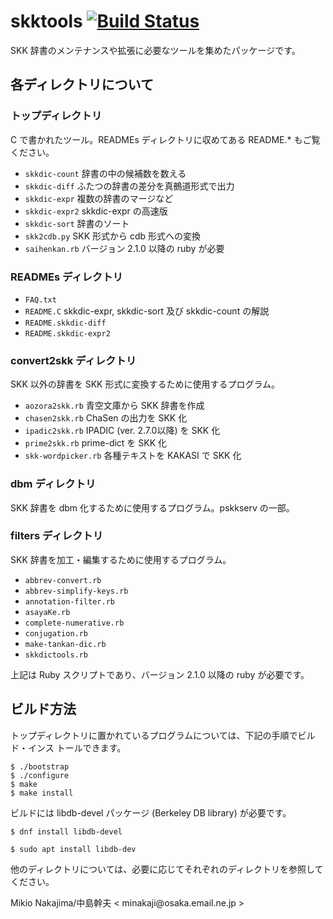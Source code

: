 skktools [![Build Status](https://travis-ci.org/skk-dev/skktools.svg)](https://travis-ci.org/skk-dev/skktools)
=====

SKK 辞書のメンテナンスや拡張に必要なツールを集めたパッケージです。

## 各ディレクトリについて

### トップディレクトリ

C で書かれたツール。READMEs ディレクトリに収めてある README.* もご覧ください。

* `skkdic-count` 辞書の中の候補数を数える
* `skkdic-diff` ふたつの辞書の差分を真鵺道形式で出力
* `skkdic-expr` 複数の辞書のマージなど
* `skkdic-expr2` skkdic-expr の高速版
* `skkdic-sort` 辞書のソート
* `skk2cdb.py` SKK 形式から cdb 形式への変換
* `saihenkan.rb` バージョン 2.1.0 以降の ruby が必要

### READMEs ディレクトリ

* `FAQ.txt`
* `README.C` skkdic-expr, skkdic-sort 及び skkdic-count の解説
* `README.skkdic-diff`
* `README.skkdic-expr2`

### convert2skk ディレクトリ

SKK 以外の辞書を SKK 形式に変換するために使用するプログラム。

* `aozora2skk.rb` 青空文庫から SKK 辞書を作成
* `chasen2skk.rb` ChaSen の出力を SKK 化
* `ipadic2skk.rb` IPADIC (ver. 2.7.0以降) を SKK 化
* `prime2skk.rb` prime-dict を SKK 化
* `skk-wordpicker.rb` 各種テキストを KAKASI で SKK 化

### dbm ディレクトリ

SKK 辞書を dbm 化するために使用するプログラム。pskkserv の一部。

### filters ディレクトリ

SKK 辞書を加工・編集するために使用するプログラム。

* `abbrev-convert.rb`
* `abbrev-simplify-keys.rb`
* `annotation-filter.rb`
* `asayaKe.rb`
* `complete-numerative.rb`
* `conjugation.rb`
* `make-tankan-dic.rb`
* `skkdictools.rb`

上記は Ruby スクリプトであり、バージョン 2.1.0 以降の ruby が必要です。

## ビルド方法

トップディレクトリに置かれているプログラムについては、下記の手順でビルド・インス
トールできます。

```
$ ./bootstrap
$ ./configure
$ make
$ make install
```

ビルドには libdb-devel パッケージ (Berkeley DB library) が必要です。

```
$ dnf install libdb-devel
```
```
$ sudo apt install libdb-dev
```

他のディレクトリについては、必要に応じてそれぞれのディレクトリを参照してください。

Mikio Nakajima/中島幹夫 < minakaji<span></span>@osaka.email.ne.jp >
